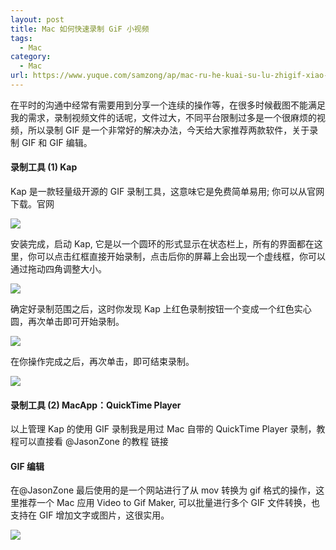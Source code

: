 ```yaml
---
layout: post
title: Mac 如何快速录制 GiF 小视频
tags:
  - Mac
category:
  - Mac
url: https://www.yuque.com/samzong/ap/mac-ru-he-kuai-su-lu-zhigif-xiao-shi-pin
---
```


在平时的沟通中经常有需要用到分享一个连续的操作等，在很多时候截图不能满足我的需求，录制视频文件的话呢，文件过大，不同平台限制过多是一个很麻烦的视频，所以录制 GIF 是一个非常好的解决办法，今天给大家推荐两款软件，关于录制 GIF 和 GIF 编辑。

#### 录制工具 (1) Kap

Kap 是一款轻量级开源的 GIF 录制工具，这意味它是免费简单易用; 你可以从官网下载。官网

![](http://ipic-typora-samzong.oss-cn-qingdao.aliyuncs.com//uPic/sbuwo.gif?x-oss-process=image/resize,w_960,m_lfit)

安装完成，启动 Kap, 它是以一个圆环的形式显示在状态栏上，所有的界面都在这里，你可以点击红框直接开始录制，点击后你的屏幕上会出现一个虚线框，你可以通过拖动四角调整大小。

![](http://ipic-typora-samzong.oss-cn-qingdao.aliyuncs.com//uPic/vcaug.gif?x-oss-process=image/resize,w_960,m_lfit)

确定好录制范围之后，这时你发现 Kap 上红色录制按钮一个变成一个红色实心圆，再次单击即可开始录制。

![](http://ipic-typora-samzong.oss-cn-qingdao.aliyuncs.com//uPic/9txw3.gif?x-oss-process=image/resize,w_960,m_lfit)

在你操作完成之后，再次单击，即可结束录制。

![](http://ipic-typora-samzong.oss-cn-qingdao.aliyuncs.com//uPic/lws2b.gif?x-oss-process=image/resize,w_960,m_lfit)

#### 录制工具 (2) MacApp：QuickTime Player

以上管理 Kap 的使用 GIF 录制我是用过 Mac 自带的 QuickTime Player 录制，教程可以直接看 @JasonZone  的教程 链接

#### GIF 编辑

在@JasonZone  最后使用的是一个网站进行了从 mov 转换为 gif 格式的操作，这里推荐一个 Mac 应用 Video to Gif Maker, 可以批量进行多个 GIF 文件转换，也支持在 GIF 增加文字或图片，这很实用。

![](http://ipic-typora-samzong.oss-cn-qingdao.aliyuncs.com//uPic/5yogy.gif?x-oss-process=image/resize,w_960,m_lfit)
